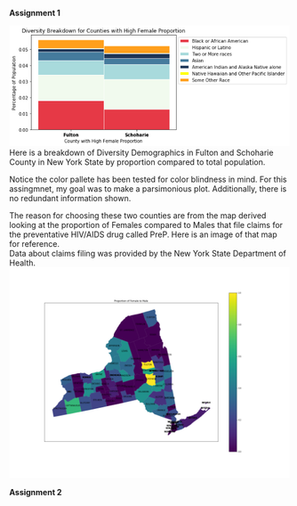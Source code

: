 **Assignment 1**

![Image of Plot](Demographics.png)
Here is a breakdown of Diversity Demographics in Fulton and Schoharie County in New York State by proportion compared to total population. <br> 

Notice the color pallete has been tested for color blindness in mind. For this assingmnet, my goal was to make a parsimonious plot. Additionally, there is no redundant information shown.

The reason for choosing these two counties are from the map derived looking at the proportion of Females compared to Males that file claims for the preventative HIV/AIDS drug called PreP. Here is an image of that map for reference. <br> Data about claims filing was provided by the New York State Department of Health.
![Image of Plot](NYSFproportionLabel.png)

**Assignment 2**